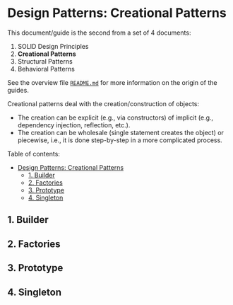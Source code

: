 # Design Patterns: Creational Patterns

This document/guide is the second from a set of 4 documents:

1. SOLID Design Principles
2. **Creational Patterns**
3. Structural Patterns
4. Behavioral Patterns

See the overview file [`README.md`](README.md) for more information on the origin of the guides.

Creational patterns deal with the creation/construction of objects:

- The creation can be explicit (e.g., via constructors) of implicit (e.g., dependency injection, reflection, etc.).
- The creation can be wholesale (single statement creates the object) or piecewise, i.e., it is done step-by-step in a more complicated process.

Table of contents:

- [Design Patterns: Creational Patterns](#design-patterns-creational-patterns)
  - [1. Builder](#1-builder)
  - [2. Factories](#2-factories)
  - [3. Prototype](#3-prototype)
  - [4. Singleton](#4-singleton)

## 1. Builder

## 2. Factories

## 3. Prototype

## 4. Singleton

